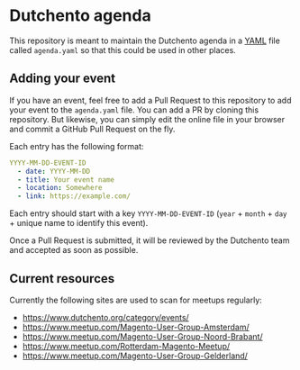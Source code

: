 # Dutchento agenda
This repository is meant to maintain the Dutchento agenda in a [YAML](https://en.wikipedia.org/wiki/YAML) file called `agenda.yaml` so that this could be used in other places.

## Adding your event
If you have an event, feel free to add a Pull Request to this repository to add your event to the `agenda.yaml` file. You can add a PR by cloning this repository. But likewise, you can simply edit the online file in your browser and commit a GitHub Pull Request on the fly.

Each entry has the following format:
```yaml
YYYY-MM-DD-EVENT-ID
  - date: YYYY-MM-DD
  - title: Your event name
  - location: Somewhere
  - link: https://example.com/
```
Each entry should start with a key `YYYY-MM-DD-EVENT-ID` (`year` + `month` + `day` + unique name to identify this event).

Once a Pull Request is submitted, it will be reviewed by the Dutchento team and accepted as soon as possible.

## Current resources
Currently the following sites are used to scan for meetups regularly:

- https://www.dutchento.org/category/events/
- https://www.meetup.com/Magento-User-Group-Amsterdam/
- https://www.meetup.com/Magento-User-Group-Noord-Brabant/
- https://www.meetup.com/Rotterdam-Magento-Meetup/
- https://www.meetup.com/Magento-User-Group-Gelderland/
